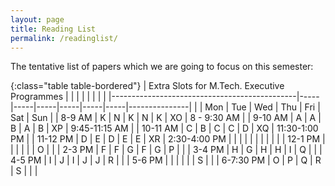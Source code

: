 ```yaml
---
layout: page
title: Reading List
permalink: /readinglist/
---
```


The tentative list of papers which we are going to focus on this semester:

{:class="table table-bordered"}
| Extra Slots for M.Tech. Executive Programmes |     |     |     |     |     |     |               |
|----------------------------------------------|-----|-----|-----|-----|-----|-----|---------------|
|                                              | Mon | Tue | Wed | Thu | Fri | Sat | Sun           |
| 8-9 AM                                       | K   | N   | K   | N   | K   | XO  | 8 - 9:30 AM   |
| 9-10 AM                                      | A   | A   | B   | A   | B   | XP  | 9:45-11:15 AM |
| 10-11 AM                                     | C   | B   | C   | C   | D   | XQ  | 11:30-1:00 PM |
| 11-12 PM                                     | D   | E   | D   | E   | E   | XR  | 2:30-4:00 PM  |
|                                              |     |     |     |     |     |     |               |
| 12-1 PM                                      |     |     |     |     |     | O   |               |
| 2-3 PM                                       | F   | F   | G   | F   | G   | P   |               |
| 3-4 PM                                       | H   | G   | H   | H   | I   | Q   |               |
| 4-5 PM                                       | I   | J   | I   | J   | J   | R   |               |
| 5-6 PM                                       |     |     |     |     |     | S   |               |
| 6-7:30 PM                                    | O   | P   | Q   | R   | S   |     |               |
